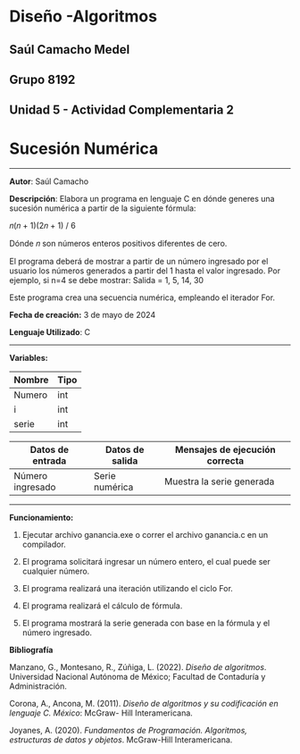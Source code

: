 # Diseño  -Algoritmos

## Saúl Camacho Medel

## Grupo 8192

## Unidad 5 - Actividad Complementaria 2

# Sucesión Numérica

---

**Autor**: Saúl Camacho

**Descripción**: Elabora un programa en lenguaje C en dónde generes una sucesión numérica a partir de la siguiente fórmula: 

 𝑛(𝑛 + 1)(2𝑛 + 1) / 6   

Dónde 𝑛 son números enteros positivos diferentes de cero. 

El programa deberá de mostrar a partir de un número ingresado por el usuario los números generados a partir del 1 hasta el valor ingresado. 
Por ejemplo, si n=4 se debe mostrar: 
Salida = 1, 5, 14, 30 

Este programa crea una secuencia numérica, empleando el iterador For.

**Fecha de creación:** 3 de mayo de 2024

**Lenguaje Utilizado**: C

---

**Variables:** 

| Nombre | Tipo |
| --- | --- |
| Numero | int |
| i | int |
| serie | int |


| Datos de entrada | Datos de salida | Mensajes de ejecución correcta |
| --- | --- | --- |
| Número ingresado | Serie numérica | Muestra la serie generada |

---

**Funcionamiento:**

1. Ejecutar archivo ganancia.exe o correr el archivo ganancia.c en un compilador.

2. El programa solicitará ingresar un número entero, el cual puede ser cualquier número.

3. El programa realizará una iteración utilizando el ciclo For. 

4. El programa realizará el cálculo de fórmula.

5. El programa mostrará la serie generada con base en la fórmula y el número ingresado.

**Bibliografía**

Manzano, G., Montesano, R., Zúñiga, L. (2022). *Diseño de algoritmos*. Universidad Nacional Autónoma de México; Facultad de Contaduría y Administración.

Corona, A., Ancona, M. (2011). *Diseño de algoritmos y su codificación en lenguaje C. México*: McGraw- Hill Interamericana.

Joyanes, A. (2020). *Fundamentos de Programación. Algoritmos, estructuras de datos y objetos*. McGraw-Hill Interamericana.


